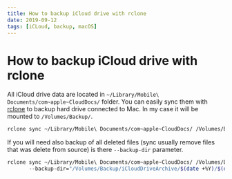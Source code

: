 ```yaml
---
title: How to backup iCloud drive with rclone
date: 2019-09-12
tags: [iCLoud, backup, macOS]
---
```


# How to backup iCloud drive with rclone

All iCloud drive data are located in `~/Library/Mobile\ Documents/com~apple~CloudDocs/` folder. 
You can easily sync them with [rclone](https://rclone.org/) to backup hard drive connected to Mac. 
In my case it will be mounted to `/Volumes/Backup/`.
 
```bash
rclone sync ~/Library/Mobile\ Documents/com~apple~CloudDocs/ /Volumes/Backup/iCloudDriveBackup --copy-links
```


If you will need also backup of all deleted files (sync usually remove files that was delete from source) is there `--backup-dir` parameter.

```bash
rclone sync ~/Library/Mobile\ Documents/com~apple~CloudDocs/ /Volumes/Backup/iCloudDriveBackup --copy-links 
       --backup-dir="/Volumes/Backup/iCloudDriveArchive/$(date +%Y)/$(date +%F_%T)"
```